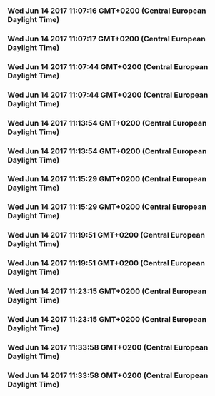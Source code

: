 

### Wed Jun 14 2017 11:07:16 GMT+0200 (Central European Daylight Time) 
### Wed Jun 14 2017 11:07:17 GMT+0200 (Central European Daylight Time) 
### Wed Jun 14 2017 11:07:44 GMT+0200 (Central European Daylight Time) 
### Wed Jun 14 2017 11:07:44 GMT+0200 (Central European Daylight Time) 
### Wed Jun 14 2017 11:13:54 GMT+0200 (Central European Daylight Time) 
### Wed Jun 14 2017 11:13:54 GMT+0200 (Central European Daylight Time) 
### Wed Jun 14 2017 11:15:29 GMT+0200 (Central European Daylight Time) 
### Wed Jun 14 2017 11:15:29 GMT+0200 (Central European Daylight Time) 
### Wed Jun 14 2017 11:19:51 GMT+0200 (Central European Daylight Time) 
### Wed Jun 14 2017 11:19:51 GMT+0200 (Central European Daylight Time) 
### Wed Jun 14 2017 11:23:15 GMT+0200 (Central European Daylight Time) 
### Wed Jun 14 2017 11:23:15 GMT+0200 (Central European Daylight Time) 
### Wed Jun 14 2017 11:33:58 GMT+0200 (Central European Daylight Time) 
### Wed Jun 14 2017 11:33:58 GMT+0200 (Central European Daylight Time) 
